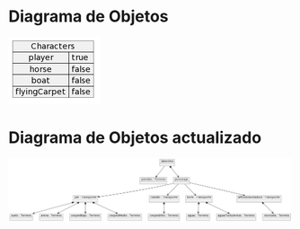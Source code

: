 # Diagrama de Objetos
![](Imagenes/DiagramaObjetos.png)

# Diagrama de Objetos actualizado
![](Imagenes/Objetos2.png)